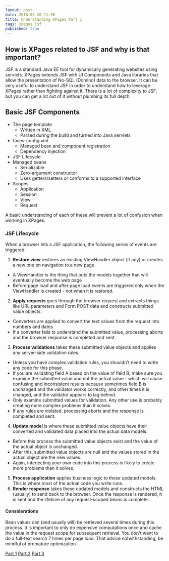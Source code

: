 ```yaml
---
layout: post
date: 2018-03-26 11:30
title: Understanding XPages Part 1
tags: xpages jsf
published: true
---
```

## How is XPages related to JSF and why is that important?

JSF is a standard Java EE tool for dynamically generating websites using servlets. XPages extends JSF with UI Components and Java libraries that allow the presentation of No-SQL (Domino) data to the browser. It can be very useful to understand JSF in order to understand how to leverage XPages rather than fighting against it. There is a lot of complexity to JSF, but you can get a lot out of it without plumbing its full depth.
<!-- more -->
## Basic JSF Components

* The page template
  * Written in XML
  * Parsed during the build and turned into Java servlets
* faces-config.xml
  * Managed bean and component registration
  * Dependency injection
* JSF Lifecycle
* Managed beans
  * Serializable
  * Zero-argument constructor
  * Uses getters/setters or conforms to a supported interface
* Scopes
  * Application
  * Session
  * View
  * Request
  
A basic understanding of each of these will prevent a lot of confusion when working in XPages.

### JSF Lifecycle

When a browser hits a JSF application, the following series of events are triggered:

1. **Restore view** restores an existing ViewHandler object (if any) or creates a new one on navigation to a new page.
  * A ViewHandler is the thing that puts the models together that will eventually become the web page
  * Before page load and after page load events are triggered only when the ViewHandler is created - not when it is restored.
2. **Apply requests** goes through the browser request and extracts things like URL parameters and Form POST data and constructs submitted value objects.
  * Converters are applied to convert the text values from the request into numbers and dates
  * If a converter fails to understand the submitted value, processing aborts and the browser response is completed and sent.
3. **Process validations** takes these submitted value objects and applies any server-side validation rules.  
  * Unless you have complex validation rules, you shouldn't need to write any code for this phase.
  * If you are validating field A based on the value of field B, make sure you examine the submitted value and not the actual value - which will cause confusing and inconsistent results because sometimes field B is unchanged and the validator works correctly, and other times it is changed, and the validator appears to lag behind.
  * Only examine submitted values for validation. Any other use is probably creating more complex problems than it solves.
  * If any rules are violated, processing aborts and the response is completed and sent.
4. **Update model** is where these submitted value objects have their converted and validated data placed into the actual data models.  
  * Before this process the submitted value objects exist and the value of the actual object is unchanged.
  * After this, submitted value objects are null and the values stored in the actual object are the new values.
  * Again, interjecting your own code into this process is likely to create more problems than it solves.
5. **Process application** applies business logic to these updated models. This is where most of the actual code you write runs.
6. **Render response** takes these updated models and constructs the HTML (usually) to send back to the browser. Once the response is rendered, it is sent and the lifetime of any request-scoped beans is complete.

#### Considerations

Bean values can (and usually will) be retrieved several times during this process. It is important to only do expensive computations once and cache the value in the request scope for subsequent retrieval. You don't want to do a full-text search 7 times per page load. That advice notwithstanding, be mindful of premature optimization.

[Part 1](/Understanding-XPages-part-1)
[Part 2](/Understanding-XPages-part-2)
[Part 3](/Understanding-XPages-part-3)